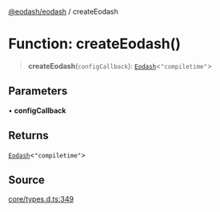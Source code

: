 [@eodash/eodash](../index.md) / createEodash

# Function: createEodash()

> **createEodash**(`configCallback`): [`Eodash`](../interfaces/Eodash.md)\<`"compiletime"`\>

## Parameters

• **configCallback**

## Returns

[`Eodash`](../interfaces/Eodash.md)\<`"compiletime"`\>

## Source

[core/types.d.ts:349](https://github.com/eodash/eodash/blob/b4a2d86/core/types.d.ts#L349)
